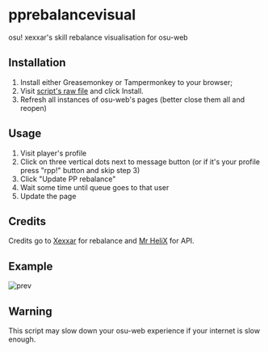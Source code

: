 # pprebalancevisual
osu! xexxar's skill rebalance visualisation for osu-web

## Installation
1. Install either Greasemonkey or Tampermonkey to your browser;
2. Visit [script's raw file](https://github.com/LMNYX/pprebalancevisual/raw/main/xexxarrebalance.user.js) and click Install.
3. Refresh all instances of osu-web's pages (better close them all and reopen)

## Usage
1. Visit player's profile
2. Click on three vertical dots next to message button (or if it's your profile press "rpp!" button and skip step 3)
3. Click "Update PP rebalance"
4. Wait some time until queue goes to that user
5. Update the page

## Credits
Credits go to [Xexxar](https://github.com/Xexxar) for rebalance and [Mr HeliX](https://osu.ppy.sh/users/2330619) for API.

## Example
![prev](https://user-images.githubusercontent.com/13962537/130500303-7b4e9ebd-3322-4b09-ae05-9281dca6664d.png)

## Warning
This script may slow down your osu-web experience if your internet is slow enough.

